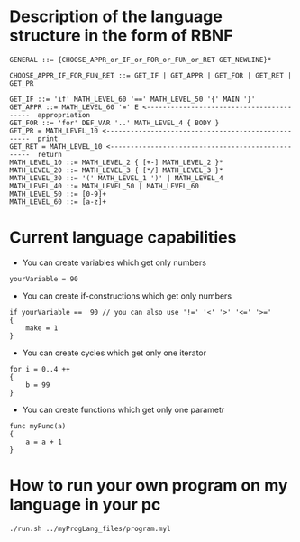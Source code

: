 # Description of the language structure in the form of RBNF
```
GENERAL ::= {CHOOSE_APPR_or_IF_or_FOR_or_FUN_or_RET GET_NEWLINE}*

CHOOSE_APPR_IF_FOR_FUN_RET ::= GET_IF | GET_APPR | GET_FOR | GET_RET | GET_PR 

GET_IF ::= 'if' MATH_LEVEL_60 '==' MATH_LEVEL_50 '{' MAIN '}'
GET_APPR ::= MATH_LEVEL_60 '=' E <-----------------------------------------  appropriation
GET_FOR ::= 'for' DEF_VAR '..' MATH_LEVEL_4 { BODY } 
GET_PR = MATH_LEVEL_10 <---------------------------------------------------  print
GET_RET = MATH_LEVEL_10 <--------------------------------------------------  return
MATH_LEVEL_10 ::= MATH_LEVEL_2 { [+-] MATH_LEVEL_2 }*
MATH_LEVEL_20 ::= MATH_LEVEL_3 { [*/] MATH_LEVEL_3 }*
MATH_LEVEL_30 ::= '(' MATH_LEVEL_1 ')' | MATH_LEVEL_4
MATH_LEVEL_40 ::= MATH_LEVEL_50 | MATH_LEVEL_60
MATH_LEVEL_50 ::= [0-9]+
MATH_LEVEL_60 ::= [a-z]+
```

# Сurrent language capabilities

- You can create variables which get only numbers
```
yourVariable = 90
```
- You can create if-constructions which get only numbers
```
if yourVariable ==  90 // you can also use '!=' '<' '>' '<=' '>='
{
    make = 1
}
```

- You can create cycles which get only one iterator
```
for i = 0..4 ++
{
    b = 99
}
```
- You can create functions which get only one parametr
```
func myFunc(a)
{
    a = a + 1
}
```
# How to run your own program on my language in your pc
```
./run.sh ../myProgLang_files/program.myl
```